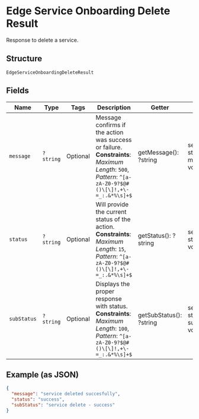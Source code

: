 
# Edge Service Onboarding Delete Result

Response to delete a service.

## Structure

`EdgeServiceOnboardingDeleteResult`

## Fields

| Name | Type | Tags | Description | Getter | Setter |
|  --- | --- | --- | --- | --- | --- |
| `message` | `?string` | Optional | Message confirms if the action was success or failure.<br>**Constraints**: *Maximum Length*: `500`, *Pattern*: `^[a-zA-Z0-9?$@#()\[\]!,+\-=_:.&*%\s]+$` | getMessage(): ?string | setMessage(?string message): void |
| `status` | `?string` | Optional | Will provide the current status of the action.<br>**Constraints**: *Maximum Length*: `15`, *Pattern*: `^[a-zA-Z0-9?$@#()\[\]!,+\-=_:.&*%\s]+$` | getStatus(): ?string | setStatus(?string status): void |
| `subStatus` | `?string` | Optional | Displays the proper response with status.<br>**Constraints**: *Maximum Length*: `100`, *Pattern*: `^[a-zA-Z0-9?$@#()\[\]!,+\-=_:.&*%\s]+$` | getSubStatus(): ?string | setSubStatus(?string subStatus): void |

## Example (as JSON)

```json
{
  "message": "service deleted succesfully",
  "status": "success",
  "subStatus": "service delete - success"
}
```

